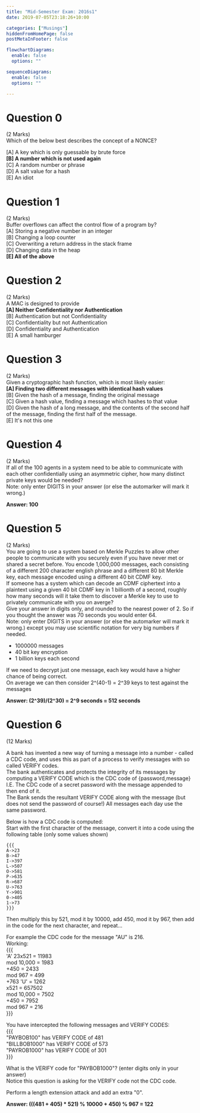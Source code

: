 ```yaml
---
title: "Mid-Semester Exam: 2016s1"
date: 2019-07-05T23:18:26+10:00

categories: ["Musings"]
hiddenFromHomePage: false
postMetaInFooter: false

flowchartDiagrams:
  enable: false
  options: ""

sequenceDiagrams: 
  enable: false
  options: ""

---
```


# Question 0  
(2 Marks)  
Which of the below best describes the concept of a NONCE?  
  
[A] A key which is only guessable by brute force  
**[B] A number which is not used again**  
[C] A random number or phrase  
[D] A salt value for a hash  
[E] An idiot  
  
  
# Question 1  
(2 Marks)  
Buffer overflows can affect the control flow of a program by?  
[A] Storing a negative number in an integer  
[B] Changing a loop counter  
[C] Overwriting a return address in the stack frame  
[D] Changing data in the heap  
**[E] All of the above**  
  
  
# Question 2  
(2 Marks)  
A MAC is designed to provide  
**[A] Neither Confidentiality nor Authentication**  
[B] Authentication but not Confidentiality  
[C] Confidentiality but not Authentication  
[D] Confidentiality and Authentication  
[E] A small hamburger  
  
# Question 3  
(2 Marks)  
Given a cryptographic hash function, which is most likely easier:  
**[A] Finding two different messages with identical hash values**  
[B] Given the hash of a message, finding the original message  
[C] Given a hash value, finding a message which hashes to that value  
[D] Given the hash of a long message, and the contents of the second half of the message, finding the first half of the message.  
[E] It's not this one  
  
# Question 4  
(2 Marks)  
If all of the 100 agents in a system need to be able to communicate with each other confidentially using an asymmetric cipher, how many distinct private keys would be needed?  
Note: only enter DIGITS in your answer (or else the automarker will mark it wrong.)  

**Answer: 100**
  
# Question 5  
(2 Marks)  
You are going to use a system based on Merkle Puzzles to allow other people to communicate with you securely even if you have never met or shared a secret before. You encode 1,000,000 messages, each consisting of a different 200 character english phrase and a different 80 bit Merkle key, each message encoded using a different 40 bit CDMF key.  
If someone has a system which can decode an CDMF ciphertext into a plaintext using a given 40 bit CDMF key in 1 billionth of a second, roughly how many seconds will it take them to discover a Merkle key to use to privately communicate with you on averge?  
Give your answer in digits only, and rounded to the nearest power of 2. So if you thought the answer was 70 seconds you would enter 64.  
Note: only enter DIGITS in your answer (or else the automarker will mark it wrong.) except you may use scientific notation for very big numbers if needed.  

* 1000000 messages
* 40 bit key encryption
* 1 billion keys each second

If we need to decrypt just one message, each key would have a higher chance of being correct.  
On average we can then consider 2^(40-1) = 2^39 keys to test against the messages

**Answer: (2^39)/(2^30) = 2^9 seconds = 512 seconds**


# Question 6  
(12 Marks)  

A bank has invented a new way of turning a message into a number - called a CDC code, and uses this as part of a process to verify messages with so called VERIFY codes.  
The bank authenticates and protects the integrity of its messages by computing a VERIFY CODE which is the CDC code of {password,message}  
I.E. The CDC code of a secret password with the message appended to then end of it.  
The Bank sends the resultant VERIFY CODE along with the message (but does not send the password of course!) All messages each day use the same password.  

Below is how a CDC code is computed:  
Start with the first character of the message, convert it into a code using the following table (only some values shown)  
```
{{{  
A->23  
B->47  
I->397  
L->507  
O->581  
P->635  
R->687  
U->763  
Y->901  
0->405  
1->73  
}}}  
```
Then multiply this by 521, mod it by 10000, add 450, mod it by 967, then add in the code for the next character, and repeat...  

For example the CDC code for the message "AU" is 216.  
Working:  
{{{  
'A' 23x521 = 11983  
mod 10,000 = 1983  
+450 = 2433  
mod 967 = 499  
+763 'U' = 1262  
x521 = 657502  
mod 10,000 = 7502  
+450 = 7952  
mod 967 = 216  
}}}  

You have intercepted the following messages and VERIFY CODES:  
{{{  
"PAYBOB100" has VERIFY CODE of 481  
"BILLBOB1000" has VERIFY CODE of 573  
"PAYROB1000" has VERIFY CODE of 301  
}}}  

What is the VERIFY code for "PAYBOB1000"? (enter digits only in your answer)  
Notice this question is asking for the VERIFY code not the CDC code.

Perform a length extension attack and add an extra "0".

**Answer: (((481 + 405) * 521) % 10000 + 450) % 967 = 122**

